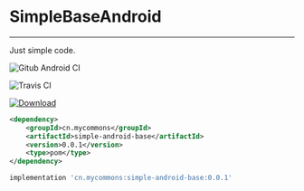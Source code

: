 # SimpleBaseAndroid

---

Just simple code.


![Gitub Android CI](https://github.com/LiushuiXiaoxia/SimpleAndroidBase/workflows/Android%20CI/badge.svg)


![Travis CI](https://travis-ci.org/LiushuiXiaoxia/SimpleAndroidBase.svg?branch=master)

[ ![Download](https://api.bintray.com/packages/liushuixiaoxia/maven/simple-android-base/images/download.svg) ](https://bintray.com/liushuixiaoxia/maven/simple-android-base/_latestVersion)

```xml
<dependency>
    <groupId>cn.mycommons</groupId>
    <artifactId>simple-android-base</artifactId>
    <version>0.0.1</version>
    <type>pom</type>
</dependency>
```

```groovy
implementation 'cn.mycommons:simple-android-base:0.0.1'
```